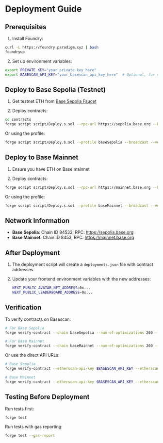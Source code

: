 # Deployment Guide

## Prerequisites

1. Install Foundry:

```bash
curl -L https://foundry.paradigm.xyz | bash
foundryup
```

2. Set up environment variables:

```bash
export PRIVATE_KEY="your_private_key_here"
export BASESCAN_API_KEY="your_basescan_api_key_here"  # Optional, for verification
```

## Deploy to Base Sepolia (Testnet)

1. Get testnet ETH from [Base Sepolia Faucet](https://bridge.base.org/deposit)

2. Deploy contracts:

```bash
cd contracts
forge script script/Deploy.s.sol --rpc-url https://sepolia.base.org --broadcast --verify
```

Or using the profile:

```bash
forge script script/Deploy.s.sol --profile baseSepolia --broadcast --verify
```

## Deploy to Base Mainnet

1. Ensure you have ETH on Base mainnet

2. Deploy contracts:

```bash
forge script script/Deploy.s.sol --rpc-url https://mainnet.base.org --broadcast --verify
```

Or using the profile:

```bash
forge script script/Deploy.s.sol --profile baseMainnet --broadcast --verify
```

## Network Information

- **Base Sepolia**: Chain ID 84532, RPC: <https://sepolia.base.org>
- **Base Mainnet**: Chain ID 8453, RPC: <https://mainnet.base.org>

## After Deployment

1. The deployment script will create a `deployments.json` file with contract addresses
2. Update your frontend environment variables with the new addresses:

   ```bash
   NEXT_PUBLIC_AVATAR_NFT_ADDRESS=0x...
   NEXT_PUBLIC_LEADERBOARD_ADDRESS=0x...
   ```

## Verification

To verify contracts on Basescan:

```bash
# For Base Sepolia
forge verify-contract --chain baseSepolia --num-of-optimizations 200 --watch --etherscan-api-key $BASESCAN_API_KEY <CONTRACT_ADDRESS> <CONTRACT_NAME>

# For Base Mainnet  
forge verify-contract --chain baseMainnet --num-of-optimizations 200 --watch --etherscan-api-key $BASESCAN_API_KEY <CONTRACT_ADDRESS> <CONTRACT_NAME>
```

Or use the direct API URLs:

```bash
# Base Sepolia
forge verify-contract --etherscan-api-key $BASESCAN_API_KEY --etherscan-url https://api-sepolia.basescan.org/api <CONTRACT_ADDRESS> <CONTRACT_NAME>

# Base Mainnet
forge verify-contract --etherscan-api-key $BASESCAN_API_KEY --etherscan-url https://api.basescan.org/api <CONTRACT_ADDRESS> <CONTRACT_NAME>
```

## Testing Before Deployment

Run tests first:

```bash
forge test
```

Run tests with gas reporting:

```bash
forge test --gas-report
```
